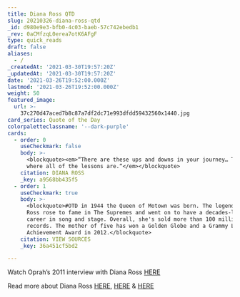 ```yaml
---
title: Diana Ross QTD
slug: 20210326-diana-ross-qtd
_id: d980e9e3-bfb0-4c03-baeb-57c742ebedb1
_rev: 0aCMfzqL0erea7otK6AFgF
type: quick_reads
draft: false
aliases:
  - /
_createdAt: '2021-03-30T19:57:20Z'
_updatedAt: '2021-03-30T19:57:20Z'
date: '2021-03-26T19:52:00.000Z'
lastmod: '2021-03-26T19:52:00.000Z'
weight: 50
featured_image:
  url: >-
    37c270d47aced7b8c87a7df2dc71e993dfdd59432560x1440.jpg
card_series: Quote of the Day
colorpaletteclassname: '--dark-purple'
cards:
  - order: 0
    useCheckmark: false
    body: >-
      <blockquote><em>“There are these ups and downs in your journey… That’s
      where all of the lessons are.“</em></blockquote>
    citation: DIANA ROSS
    _key: a9568bb435f5
  - order: 1
    useCheckmark: true
    body: >-
      <blockquote>#OTD in 1944 the Queen of Motown was born. The legendary Ms.
      Ross rose to fame in The Supremes and went on to have a decades-long solo
      career in song and stage. Overall, she's sold more than 100 million
      records. The mother of five has won a Golden Globe and a Grammy Lifetime
      Achievement Award in 2012.</blockquote>
    citation: VIEW SOURCES
    _key: 36a451cf5bd2

---
```

Watch Oprah’s 2011 interview with Diana Ross [HERE](https://youtu.be/kNW2x9i71Uc)

Read more about Diana Ross [HERE](https://detroithistorical.org/learn/encyclopedia-of-detroit/ross-diana), [HERE](https://www.grammy.com/grammys/artists/diana-ross/15248) & [HERE](https://classic.motown.com/artist/diana-ross/)